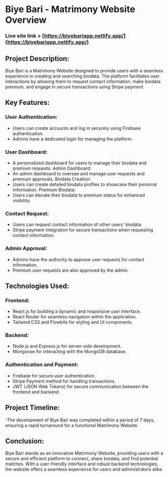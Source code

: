 # Biye Bari - Matrimony Website Overview

### Live site link > [https://biyebariapp.netlify.app/](https://biyebariapp.netlify.app/)


## Project Description:
Biye Bari is a Matrimony Website designed to provide users with a seamless experience in creating and searching biodata. The platform facilitates user interactions by allowing them to request contact information, make biodata premium, and engage in secure transactions using Stripe payment.

## Key Features:

### User Authentication:
- Users can create accounts and log in securely using Firebase authentication.
- Admins have a dedicated login for managing the platform.

### User Dashboard:
- A personalized dashboard for users to manage their biodata and premium requests.
Admin Dashboard:
- An admin dashboard to oversee and manage user requests and premium approvals.
Biodata Creation:
- Users can create detailed biodata profiles to showcase their personal information.
Premium Biodata:
- Users can elevate their biodata to premium status for enhanced visibility.

### Contact Request:
- Users can request contact information of other users' biodata.
- Stripe payment integration for secure transactions when requesting contact information.

### Admin Approval:
- Admins have the authority to approve user requests for contact information.
- Premium user requests are also approved by the admin.

## Technologies Used:

### Frontend:
- React.js for building a dynamic and responsive user interface.
- React Router for seamless navigation within the application.
- Tailwind CSS and Flowbite for styling and UI components.

### Backend:
- Node.js and Express.js for server-side development.
- Mongoose for interacting with the MongoDB database.

### Authentication and Payment:
- Firebase for secure user authentication.
- Stripe Payment method for handling transactions.
- JWT (JSON Web Tokens) for secure communication between the frontend and backend.

## Project Timeline:
-The development of Biye Bari was completed within a period of 7 days, ensuring a rapid turnaround for a functional Matrimony Website.

## Conclusion:
Biye Bari stands as an innovative Matrimony Website, providing users with a secure and efficient platform to connect, share biodata, and find potential matches. With a user-friendly interface and robust backend technologies, the website offers a seamless experience for users and administrators alike.


